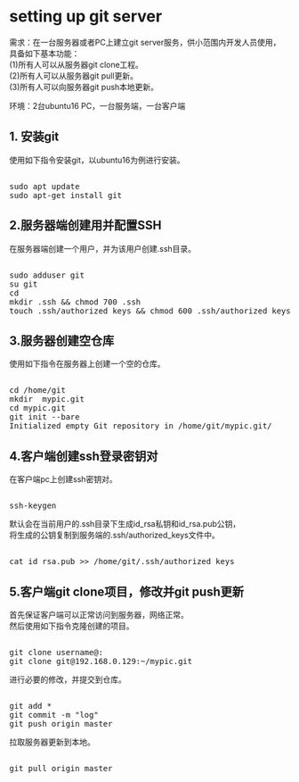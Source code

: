 # setting up git server    
    
需求：在一台服务器或者PC上建立git server服务，供小范围内开发人员使用，    
具备如下基本功能：    
(1)所有人可以从服务器git clone工程。    
(2)所有人可以从服务器git pull更新。    
(3)所有人可以向服务器git push本地更新。    
    
环境：2台ubuntu16 PC，一台服务端，一台客户端    
    
## 1. 安装git    
使用如下指令安装git，以ubuntu16为例进行安装。    
<pre>    
sudo apt update    
sudo apt-get install git    
</pre>    
    
## 2.服务器端创建用并配置SSH    
在服务器端创建一个用户，并为该用户创建.ssh目录。    
<pre>    
sudo adduser git    
su git    
cd    
mkdir .ssh && chmod 700 .ssh    
touch .ssh/authorized_keys && chmod 600 .ssh/authorized_keys    
</pre>    
    
## 3.服务器创建空仓库    
使用如下指令在服务器上创建一个空的仓库。    
<pre>    
cd /home/git    
mkdir  mypic.git    
cd mypic.git    
git init --bare    
Initialized empty Git repository in /home/git/mypic.git/    
</pre>    
    
## 4.客户端创建ssh登录密钥对    
在客户端pc上创建ssh密钥对。    
<pre>    
ssh-keygen    
</pre>    
默认会在当前用户的.ssh目录下生成id_rsa私钥和id_rsa.pub公钥，    
将生成的公钥复制到服务端的.ssh/authorized_keys文件中。    
<pre>    
cat id_rsa.pub >> /home/git/.ssh/authorized_keys    
</pre>    
    
## 5.客户端git clone项目，修改并git push更新    
首先保证客户端可以正常访问到服务器，网络正常。    
然后使用如下指令克隆创建的项目。    
<pre>    
git clone username@<ip>:<dir+pro_name>    
git clone git@192.168.0.129:~/mypic.git    
</pre>    
进行必要的修改，并提交到仓库。    
<pre>    
git add *    
git commit -m "log"    
git push origin master    
</pre>    
拉取服务器更新到本地。  
<pre>  
git pull origin master  
</pre>  
